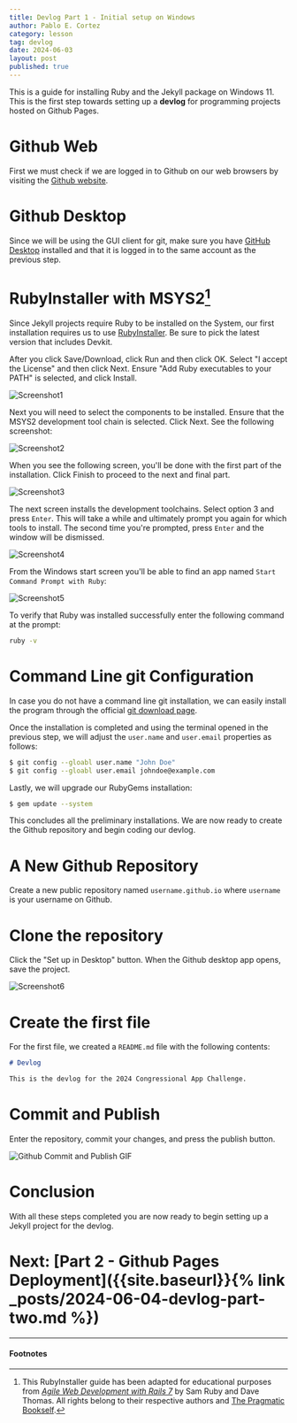 ```yaml
---
title: Devlog Part 1 - Initial setup on Windows
author: Pablo E. Cortez
category: lesson
tag: devlog
date: 2024-06-03
layout: post
published: true
---
```


This is a guide for installing Ruby and the Jekyll package on Windows 11. This is the first step towards setting up a **devlog** for programming projects hosted on Github Pages.

# Github Web

First we must check if we are logged in to Github on our web browsers by visiting the [Github website](https://github.com).

# Github Desktop

Since we will be using the GUI client for git, make sure you have [GitHub Desktop](https://desktop.github.com/) installed and that it is logged in to the same account as the previous step.

# RubyInstaller with MSYS2[^1]

[^1]: This RubyInstaller guide has been adapted for educational purposes from [*Agile Web Development with Rails 7*](https://pragprog.com/titles/rails7/agile-web-development-with-rails-7/) by Sam Ruby and Dave Thomas. All rights belong to their respective authors and [The Pragmatic Bookself](https://pragprog.com/).

Since Jekyll projects require Ruby to be installed on the System, our first installation requires us to use [RubyInstaller](https://rubyinstaller.org/downloads). Be sure to pick the latest version that includes Devkit.

After you click Save/Download, click Run and then click OK. Select "I accept the License" and then click Next. Ensure "Add Ruby executables to your PATH" is selected, and click Install.

![Screenshot1](/blog/assets/img/devlog1.png)

Next you will need to select the components to be installed. Ensure that the MSYS2 development tool chain is selected. Click Next. See the following screenshot:


![Screenshot2](/blog/assets/img/devlog2.png)

When you see the following screen, you'll be done with the first part of the installation. Click Finish to proceed to the next and final part. 

![Screenshot3](/blog/assets/img/devlog3.png)

The next screen installs the development toolchains. Select option 3 and press `Enter`. This will take a while and ultimately prompt you again for which tools to install. The second time you're prompted, press `Enter` and the window will be dismissed.

![Screenshot4](/blog/assets/img/devlog4.png)

From the Windows start screen you'll be able to find an app named `Start Command Prompt with Ruby`:

![Screenshot5](/blog/assets/img/devlog5.png)

To verify that Ruby was installed successfully enter the following command at the prompt:

```sh
ruby -v
```

# Command Line git Configuration

In case you do not have a command line git installation, we can easily install the program through the official [git download page](https://git-scm.com/download/win). 

Once the installation is completed and using the terminal opened in the previous step, we will adjust the `user.name` and `user.email` properties as follows:

```sh
$ git config --gloabl user.name "John Doe"
$ git config --gloabl user.email johndoe@example.com
```

Lastly, we will upgrade our RubyGems installation:

```sh
$ gem update --system
```

This concludes all the preliminary installations. We are now ready to create the Github repository and begin coding our devlog.

# A New Github Repository

Create a new public repository named `username.github.io` where `username` is your username on Github.


# Clone the repository

Click the "Set up in Desktop" button. When the Github desktop app opens, save the project.

![Screenshot6](/blog/assets/img/devlog6.png)

# Create the first file

For the first file, we created a `README.md` file with the following contents:

```markdown
# Devlog

This is the devlog for the 2024 Congressional App Challenge.
```

# Commit and Publish

Enter the repository, commit your changes, and press the publish button.

![Github Commit and Publish GIF](https://pages.github.com/images/desktop-demo@2x.gif)

# Conclusion 

With all these steps completed you are now ready to begin setting up a Jekyll project for the devlog.

# Next: [Part 2 - Github Pages Deployment]({{site.baseurl}}{% link _posts/2024-06-04-devlog-part-two.md %})


--- 

#### Footnotes

